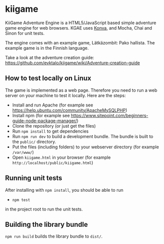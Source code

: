 kiigame
=======

KiiGame Adventure Engine is a HTML5/JavaScript based simple adventure game engine for web browsers. KGAE uses [Konva](https://konvajs.org), and Mocha, Chai and Sinon for unit tests.

The engine comes with an example game, Lätkäzombit: Pako hallista. The example game is in the Finnish language.

Take a look at the adventure creation guide: https://github.com/evktalo/kiigame/wiki/Adventure-creation-guide

How to test locally on Linux
----------------------------

The game is implemented as a web page. Therefore you need to run a web server on your machine to test it locally. Here are the steps:

 * Install and run Apache (for example see https://help.ubuntu.com/community/ApacheMySQLPHP)
 * Install npm (for example see https://www.sitepoint.com/beginners-guide-node-package-manager/)
 * Clone the repository (or just get the files)
 * Run `npm install` to get dependencies
 * Run `npm run dev` to build a development bundle. The bundle is built to the `public/` directory.
 * Put the files (including folders) to your webserver directory (for example `/var/www/`)
 * Open `kiigame.html` in your browser (for example `http://localhost/public/kiigame.html`)

Running unit tests
------------------

After installing with `npm install`, you should be able to run

 * `npm test`
 
in the project root to run the unit tests.

Building the library bundle
---------------------------

`npm run build` builds the library bundle to `dist/`.
